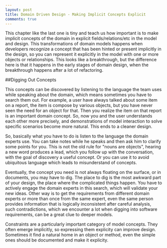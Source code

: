 ```yaml
---
layout: post
title: Domain Driven Design - Making Implicit Concepts Explicit
comments: true
---
```


This chapter like the last one is tiny and teach us how important is to make implicit concepts of the domain in explicit fields/relations/etc in the model and design. This transformations of domain models happens when developers recognize a concept that has been hinted or present implicitly in the design, so you can represent it explicitly in the model with one or more objects or relationships. This looks like a breakthrough, but the difference here is that it happens in the early stages of domain design, when the breakthrough happens after a lot of refactoring.

##Digging Out Concepts

This concepts can be discovered by listening to the language the team uses while speaking about the domain, which means sometimes you have to search them out. For example, a user have always talked about some item on a report, the item is compose by various objects, but you have never seen the need for an object for that. Then you realize the item on that report is an important domain concept. So, now you and the user understands each other more precisely, and demonstrations of model interaction to solve specific scenarios become more natural. This ends to a cleaner design.

So, basically what you have to do is listen to the language the domain experts use. You can take notes while he speaks and then ask him to clarify some points for you. This is not the old rule for "nouns are objects", hearing a new word produces a lead, which you follow up with the conversation, with the goal of discovery a useful concept. Or you can use it to avoid ubiquitous language which leads to misunderstand of concepts.

Eventually, the concept you need is not always floating on the surface, or in documents, you may have to dig. The place to dig is the most awkward part of your design, the place where the complicated things happen. You have to actively engage the domain experts in this search, which will validate your new ideas. Other way is to get the requirements from different domain experts or more than once from the same expert, even the same person provides information that is logically inconsistent after careful analysis, such contradictions, which we encounter a lot when digging into software requirements, can be a great clue to deeper models.

Constraints are a particularly important category of model concepts. They often emerge implicitly, so expressing them explicity can improve design. Sometimes it find a natural home in an object or method, even the simple ones should be documented and make it explicity.





